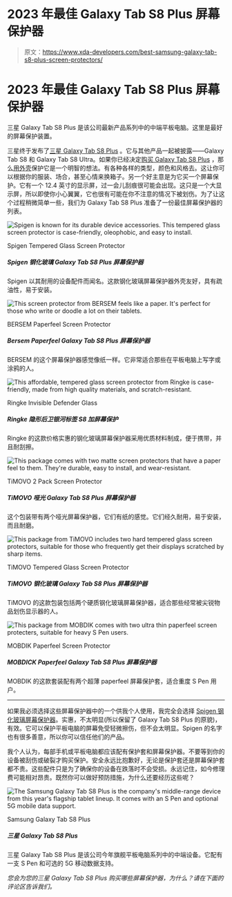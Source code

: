 # 2023 年最佳 Galaxy Tab S8 Plus 屏幕保护器

> 原文：<https://www.xda-developers.com/best-samsung-galaxy-tab-s8-plus-screen-protectors/>

# 2023 年最佳 Galaxy Tab S8 Plus 屏幕保护器

三星 Galaxy Tab S8 Plus 是该公司最新产品系列中的中端平板电脑。这里是最好的屏幕保护装置。

三星终于发布了[三星 Galaxy Tab S8 Plus](https://www.xda-developers.com/samsung-galaxy-tab-s8-plus-ultra-hands-on/) 。它与其他产品一起被披露——Galaxy Tab S8 和 Galaxy Tab S8 Ultra。如果你已经决定[购买 Galaxy Tab S8 Plus](https://www.xda-developers.com/best-samsung-galaxy-tab-s8-deals/) ，那么[用外壳](https://www.xda-developers.com/best-samsung-galaxy-tab-s8-plus-cases/)保护它是一个明智的想法。有各种各样的类型，颜色和风格去。这让你可以根据你的服装、场合，甚至心情来换箱子。另一个好主意是为它买一个屏幕保护。它有一个 12.4 英寸的显示屏，过一会儿刮痕很可能会出现。这只是一个大显示屏，所以即使你小心翼翼，它也很有可能在你不注意的情况下被划伤。为了让这个过程稍微简单一些，我们为 Galaxy Tab S8 Plus 准备了一份最佳屏幕保护器的列表。

 <picture>![Spigen is known for its durable device accessories. This tempered glass screen protector is case-friendly, oleophobic, and easy to install.](img/4e6c2971358411911022eecd5b967e8b.png)</picture> 

Spigen Tempered Glass Screen Protector

##### Spigen 钢化玻璃 Galaxy Tab S8 Plus 屏幕保护器

Spigen 以其耐用的设备配件而闻名。这款钢化玻璃屏幕保护器外壳友好，具有疏油性，易于安装。

 <picture>![This screen protector from BERSEM feels like a paper. It's perfect for those who write or doodle a lot on their tablets.](img/a5743c9744106d0d09f9f78dea1d7f60.png)</picture> 

BERSEM Paperfeel Screen Protector

##### Bersem Paperfeel Galaxy Tab S8 Plus 屏幕保护器

BERSEM 的这个屏幕保护器感觉像纸一样。它非常适合那些在平板电脑上写字或涂鸦的人。

 <picture>![This affordable, tempered glass screen protector from Ringke is case-friendly, made from high quality materials, and scratch-resistant.](img/977074af76ac8cda5e469af1362b7601.png)</picture> 

Ringke Invisible Defender Glass

##### Ringke 隐形后卫银河标签 S8 加屏幕保护

Ringke 的这款价格实惠的钢化玻璃屏幕保护器采用优质材料制成，便于携带，并且耐刮擦。

 <picture>![This package comes with two matte screen protectors that have a paper feel to them. They're durable, easy to install, and wear-resistant.](img/4ff5378b2c4b6f7f6a802b8314897852.png)</picture> 

TiMOVO 2 Pack Screen Protector

##### TiMOVO 哑光 Galaxy Tab S8 Plus 屏幕保护器

这个包装带有两个哑光屏幕保护器，它们有纸的感觉。它们经久耐用，易于安装，而且耐磨。

 <picture>![This package from TiMOVO includes two hard tempered glass screen protectors, suitable for those who frequently get their displays scratched by sharp items.](img/33be66e92c1a729239024f336bbea2b2.png)</picture> 

TiMOVO Tempered Glass Screen Protector

##### TiMOVO 钢化玻璃 Galaxy Tab S8 Plus 屏幕保护器

TiMOVO 的这款包装包括两个硬质钢化玻璃屏幕保护器，适合那些经常被尖锐物品划伤显示器的人。

 <picture>![This package from MOBDIK comes with two ultra thin paperfeel screen protecters, suitable for heavy S Pen users.](img/89946ffc9ff9567666baf02e2db2ec68.png)</picture> 

MOBDIK Paperfeel Screen Protector

##### MOBDICK Paperfeel Galaxy Tab S8 Plus 屏幕保护器

MOBDIK 的这款套装配有两个超薄 paperfeel 屏幕保护套，适合重度 S Pen 用户。

* * *

如果我必须选择这些屏幕保护器中的一个供我个人使用，我完全会选择 [Spigen 钢化玻璃屏幕保护器](https://www.amazon.com/Spigen-Tempered-Protector-Designed-Case-Friendly/dp/B08H5VHBF3?tag=xda-1em3nm2-20&ascsubtag=UUxdaUeUpU169&asc_refurl=https%3A%2F%2Fwww.xda-developers.com%2Fbest-samsung-galaxy-tab-s8-plus-screen-protectors%2F&asc_campaign=Short-Term)。实惠，不太明显(所以保留了 Galaxy Tab S8 Plus 的原貌)，有效。它可以保护平板电脑的屏幕免受轻微擦伤，但不会太明显。Spigen 的名字也有很多善意，所以你可以信任他们的产品。

我个人认为，每部手机或平板电脑都应该配有保护套和屏幕保护器。不要等到你的设备被刮伤或破裂才购买保护。安全永远比抱歉好，无论是保护套还是屏幕保护套都不贵。这些配件只是为了确保你的设备在跌落时不会受损。永远记住，如今修理费可能相对昂贵。既然你可以做好预防措施，为什么还要经历这些呢？

 <picture>![The Samsung Galaxy Tab S8 Plus is the company's middle-range device from this year's flagship tablet lineup. It comes with an S Pen and optional 5G mobile data support.](img/002effbefdf647aac461ccd7772fb5f8.png)</picture> 

Samsung Galaxy Tab S8 Plus

##### 三星 Galaxy Tab S8 Plus

三星 Galaxy Tab S8 Plus 是该公司今年旗舰平板电脑系列中的中端设备。它配有一支 S Pen 和可选的 5G 移动数据支持。

*您会为您的三星 Galaxy Tab S8 Plus 购买哪些屏幕保护器，为什么？请在下面的评论区告诉我们。*